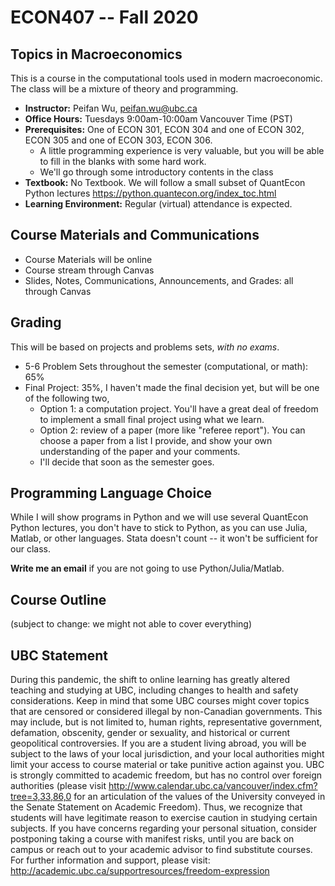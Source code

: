# ECON407 -- Fall 2020

## Topics in Macroeconomics
This is a course in the computational tools used in modern macroeconomic.  The class will be a mixture of theory and programming.

- **Instructor:** Peifan Wu, peifan.wu@ubc.ca
- **Office Hours:** Tuesdays 9:00am-10:00am Vancouver Time (PST)
- **Prerequisites:** One of ECON 301, ECON 304 and one of ECON 302, ECON 305 and one of ECON 303, ECON 306.
  - A little programming experience is very valuable, but you will be able to fill in the blanks with some hard work.
  - We'll go through some introductory contents in the class
- **Textbook:** No Textbook. We will follow a small subset of QuantEcon Python lectures https://python.quantecon.org/index_toc.html
- **Learning Environment:** Regular (virtual) attendance is expected.

## Course Materials and Communications
- Course Materials will be online
- Course stream through Canvas
- Slides, Notes, Communications, Announcements, and Grades: all through Canvas

## Grading
This will be based on projects and problems sets, *with no exams*.
- 5-6 Problem Sets throughout the semester (computational, or math): 65%
- Final Project: 35%, I haven't made the final decision yet, but will be one of the following two,
  - Option 1: a computation project. You'll have a great deal of freedom to implement a small final project using what we learn.
  - Option 2: review of a paper (more like "referee report"). You can choose a paper from a list I provide, and show your own understanding of the paper and your comments.
  - I'll decide that soon as the semester goes.

## Programming Language Choice
While I will show programs in Python and we will use several QuantEcon Python lectures, you don't have to stick to Python, as you can use Julia, Matlab, or other languages. Stata doesn't count -- it won't be sufficient for our class.

**Write me an email** if you are not going to use Python/Julia/Matlab.

## Course Outline
(subject to change: we might not able to cover everything)


## UBC Statement
During this pandemic, the shift to online learning has greatly altered teaching and studying at UBC,
including changes to health and safety considerations. Keep in mind that some UBC courses might cover
topics that are censored or considered illegal by non-Canadian governments. This may include, but is not
limited to, human rights, representative government, defamation, obscenity, gender or sexuality, and
historical or current geopolitical controversies. If you are a student living abroad, you will be subject to the
laws of your local jurisdiction, and your local authorities might limit your access to course material or take
punitive action against you. UBC is strongly committed to academic freedom, but has no control over
foreign authorities (please visit http://www.calendar.ubc.ca/vancouver/index.cfm?tree=3,33,86,0 for an
articulation of the values of the University conveyed in the Senate Statement on Academic Freedom).
Thus, we recognize that students will have legitimate reason to exercise caution in studying certain
subjects. If you have concerns regarding your personal situation, consider postponing taking a course
with manifest risks, until you are back on campus or reach out to your academic advisor to find substitute
courses. For further information and support, please visit: http://academic.ubc.ca/supportresources/freedom-expression
